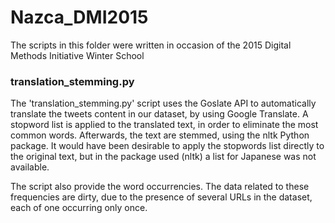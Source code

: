 # Nazca_DMI2015
The scripts in this folder were written in occasion of the 2015 Digital Methods Initiative Winter School

### translation_stemming.py
The 'translation_stemming.py' script uses the Goslate API to automatically translate the tweets content in our dataset, by using Google Translate. A stopword list is applied to the translated text, in order to eliminate the most common words. Afterwards, the text are stemmed, using the nltk Python package.
It would have been desirable to apply the stopwords list directly to the original text, but in the package used (nltk) a list for Japanese was not available.

The script also provide the word occurrencies. The data related to these frequencies are dirty, due to the presence of several URLs in the dataset, each of one occurring only once.

###
